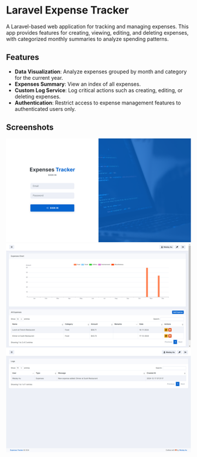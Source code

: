 # Laravel Expense Tracker

A Laravel-based web application for tracking and managing expenses. This app provides features for creating, viewing, editing, and deleting expenses, with categorized monthly summaries to analyze spending patterns.

## Features

-   **Data Visualization**: Analyze expenses grouped by month and category for the current year.
-   **Expenses Summary**: View an index of all expenses.
-   **Custom Log Service**: Log critical actions such as creating, editing, or deleting expenses.
-   **Authentication**: Restrict access to expense management features to authenticated users only.

## Screenshots

![Screenshot 1](screenshots/login.png)
![Screenshot 2](screenshots/expenses.png)
![Screenshot 3](screenshots/logs.png)
